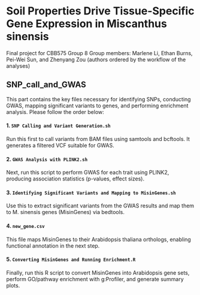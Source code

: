 # Soil Properties Drive Tissue-Specific Gene Expression in Miscanthus sinensis
Final project for CBB575 Group 8
Group members: Marlene Li, Ethan Burns, Pei-Wei Sun, and Zhenyang Zou (authors ordered by the workflow of the analyses)

## SNP_call_and_GWAS
This part contains the key files necessary for identifying SNPs, conducting GWAS, mapping significant variants to genes, and performing enrichment analysis. Please follow the order below:

#### 1. `SNP Calling and Variant Generation.sh`
Run this first to call variants from BAM files using samtools and bcftools. It generates a filtered VCF suitable for GWAS.

#### 2. `GWAS Analysis with PLINK2.sh`
Next, run this script to perform GWAS for each trait using PLINK2, producing association statistics (p-values, effect sizes).

#### 3. `Identifying Significant Variants and Mapping to MisinGenes.sh`
Use this to extract significant variants from the GWAS results and map them to M. sinensis genes (MisinGenes) via bedtools.

#### 4. `new_gene.csv`
This file maps MisinGenes to their Arabidopsis thaliana orthologs, enabling functional annotation in the next step.

#### 5. `Converting MisinGenes and Running Enrichment.R`
Finally, run this R script to convert MisinGenes into Arabidopsis gene sets, perform GO/pathway enrichment with g:Profiler, and generate summary plots.
